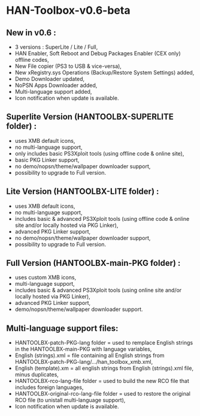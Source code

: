 # HAN-Toolbox-v0.6-beta

## New in v0.6 : 
* 3 versions : SuperLite / Lite / Full,
* HAN Enabler, Soft Reboot and Debug Packages Enabler (CEX only) offline codes,
* New File copier (PS3 to USB & vice-versa),
* New xRegistry.sys Operations (Backup/Restore System Settings) added,
* Demo Downloader updated,
* NoPSN Apps Downloader added,
* Multi-language support added,
* Icon notification when update is available.

## Superlite Version (HANTOOLBX-SUPERLITE folder) :
* uses XMB default icons, 
* no multi-language support, 
* only includes basic PS3Xploit tools (using offline code & online site),
* basic PKG Linker support,
* no demo/nopsn/theme/wallpaper downloader support,
* possibility to upgrade to Full version.

## Lite Version (HANTOOLBX-LITE folder) :
* uses XMB default icons, 
* no multi-language support, 
* includes basic & advanced PS3Xploit tools (using offline code & online site and/or locally hosted via PKG Linker),
* advanced PKG Linker support,
* no demo/nopsn/theme/wallpaper downloader support,
* possibility to upgrade to Full version.

## Full Version (HANTOOLBX-main-PKG folder) :
* uses custom XMB icons, 
* multi-language support, 
* includes basic & advanced PS3Xploit tools (using online site and/or locally hosted via PKG Linker),
* advanced PKG Linker support,
* demo/nopsn/theme/wallpaper downloader support.

## Multi-language support files:
* HANTOOLBX-patch-PKG-lang folder = used to remplace English strings in the HANTOOLBX-main-PKG with language variables,
* English (strings).xml = file containing all English strings from HANTOOLBX-patch-PKG-lang/.../han_toolbox_xmb.xml,
* English (template).xm = all english strings from English (strings).xml file, minus duplicates,
* HANTOOLBX-rco-lang-file folder = used to build the new RCO file that includes foreign languages,
* HANTOOLBX-original-rco-lang-file folder = used to restore the original RCO file (to unistall multi-language support),
* Icon notification when update is available.
	
